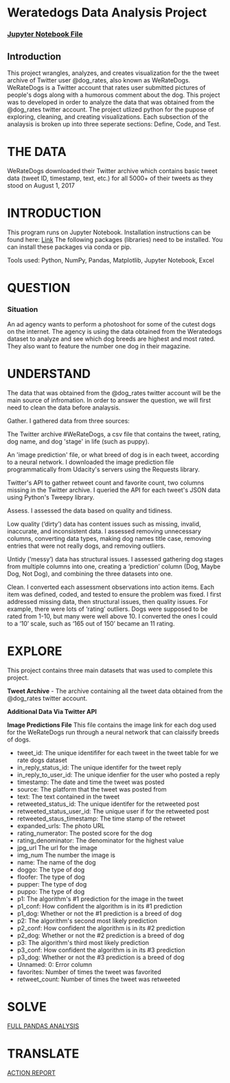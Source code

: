 # Weratedogs Data Analysis Project
### <a href="https://nbviewer.jupyter.org/github/JayCarrLTD/Weratedogs/blob/master/Weratedogs_analysis.ipynb">Jupyter Notebook File</a>

## Introduction
This project wrangles, analyzes, and creates visualization for the the tweet archive of Twitter user @dog_rates, also known as WeRateDogs. WeRateDogs is a Twitter account that rates user submitted pictures of people's dogs along with a humorous comment about the dog. This project was to developed in order to analyze the data that was obtained from the @dog_rates twitter account. The project utlized python for the pupose of exploring, cleaning, and creating visualizations. Each subsection of the analaysis is broken up into three seperate sections: Define, Code, and Test. 

# THE DATA
WeRateDogs downloaded their Twitter archive which contains basic tweet data (tweet ID, timestamp, text, etc.) for all 5000+ of their tweets as they stood on August 1, 2017

# INTRODUCTION

This program runs on Jupyter Notebook. Installation instructions can be found here: <a href ="https://jupyter.org/install.html">Link</a>
The following packages (libraries) need to be installed. You can install these packages via conda or pip. 

Tools used: Python, NumPy, Pandas, Matplotlib, Jupyter Notebook, Excel


# QUESTION

### Situation
An ad agency wants to perform a photoshoot for some of the cutest dogs on the internet. The agency is using the data obtained from the Weratedogs dataset to analyze and see which dog breeds are highest and most rated. They also want to feature the number one dog in their magazine.

# UNDERSTAND
The data that was obtained from the @dog_rates twitter account will be the main source of infromation. In order to answer the question, we will first need to clean the data before analaysis. 

Gather. I gathered data from three sources:

The Twitter archive #WeRateDogs, a csv file that contains the tweet, rating, dog name, and dog 'stage' in life (such as puppy).

An 'image prediction' file, or what breed of dog is in each tweet, according to a neural network.  I downloaded the image prediction file programmatically from Udacity's servers using the Requests library.

Twitter's API to gather retweet count and favorite count, two columns missing in the Twitter archive. I queried the API for each tweet's JSON data using Python's Tweepy library.

Assess. I assessed the data based on quality and tidiness. 

Low quality (‘dirty’) data has content issues such as missing, invalid, inaccurate, and inconsistent data. I assessed removing unnecessary columns, converting data types, making dog names title case, removing entries that were not really dogs, and removing outliers.

Untidy (‘messy’) data has structural issues. I assessed gathering dog stages from multiple columns into one, creating a ‘prediction’ column (Dog, Maybe Dog, Not Dog), and combining the three datasets into one.

Clean. I converted each assessment observations into action items. Each item was defined, coded, and tested to ensure the problem was fixed. I first addressed missing data, then structural issues, then quality issues. For example, there were lots of ‘rating’ outliers. Dogs were supposed to be rated from 1-10, but many were well above 10. I converted the ones I could to a ‘10’ scale, such as ‘165 out of 150’ became an 11 rating.

# EXPLORE
This project contains three main datasets that was used to complete this project.

<b>Tweet Archive</b> - The archive containing all the tweet data obtained from the @dog_rates twitter account.



<b>Additional Data Via Twitter API</b>

<b>Image Predictions File</b>
This file contains the image link for each dog used for the WeRateDogs run through a neural network that can claissify breeds of dogs. 
<ul>
  <li>tweet_id: The unique identififer for each tweet in the tweet table for we rate dogs dataset</li>
<li>in_reply_status_id: The unique identifer for the tweet reply</li>
<li>in_reply_to_user_id: The unique idenfier for the user who posted a reply</li>
<li>timestamp: The date and time the tweet was posted</li>
<li>source: The platform that the tweet was posted from</li>
<li>text: The text contained in the tweet</li>
<li>retweeted_status_id: The unique identifer for the retweeted post</li>
<li>retweeted_status_user_id: The unique user if for the retweeted post</li>
<li>retweeted_staus_timestamp: The time stamp of the retweet</li>
<li>expanded_urls: The photo URL</li>
<li>rating_numerator: The posted score for the dog</li>
<li>rating_denominator: The denominator for the highest value</li>
<li>jpg_url The url for the image</li>
<li>img_num The number the image is</li>
<li>name: The name of the dog</li>
<li>doggo: The type of dog</li>
<li>floofer: The type of dog</li>
<li>pupper: The type of dog</li>
<li>puppo: The type of dog</li>
<li>p1: The algorithm's #1 prediction for the image in the tweet</li>
<li>p1_conf: How confident the algorithm is in its #1 prediction</li>
<li>p1_dog: Whether or not the #1 prediction is a breed of dog</li>
<li>p2: The algorithm's second most likely prediction</li>
<li>p2_conf: How confident the algorithm is in its #2 prediction</li>
<li>p2_dog: Whether or not the #2 prediction is a breed of dog</li>
<li>p3: The algorithm's third most likely prediction</li>
<li>p3_conf: How confident the algorithm is in its #3 prediction</li>
<li>p3_dog: Whether or not the #3 prediction is a breed of dog</li>
<li>Unnamed: 0: Error column</li>
<li>favorites: Number of times the tweet was favorited</li>
<li>retweet_count: Number of times the tweet was retweeted</li>
  
 </ul>

# SOLVE
<a href="https://nbviewer.jupyter.org/github/JayCarrLTD/Weratedogs/blob/master/Weratedogs_analysis.ipynb">FULL PANDAS ANALYSIS</a>

# TRANSLATE
<a href="https://nbviewer.jupyter.org/github.com/JayCarrLTD/Weratedogs/blob/master/action_report.pdf">ACTION REPORT</a>
